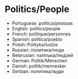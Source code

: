 # Politics/People

- Portuguese: política/pessoas
- English: politics/people
- French: politique/personnes
- Spanish: política/pueblo
- Polish: Polityka/ludzie
- Russian: политика/люди
- Belarusian: палітыка/людзей
- German: Politik/Menschen
- Danish: politik/mennesker
- Serbian: политика/људи
